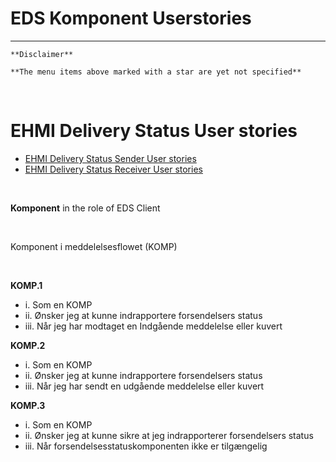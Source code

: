 # EDS Komponent Userstories

***

    **Disclaimer** 
    
    **The menu items above marked with a star are yet not specified**
       
<br/> 

# EHMI Delivery Status User stories

- [EHMI Delivery Status Sender User stories](#ehmi-delivery-status-sender-user-stories)
- [EHMI Delivery Status Receiver User stories](#ehmi-delivery-status-receiver-user-stories)
    
<br/> 

**Komponent** in the role of EDS Client
    
<br/> 

Komponent i meddelelsesflowet (KOMP)
    
<br/> 

**KOMP.1**
- i. Som en KOMP
- ii.  Ønsker jeg at kunne indrapportere forsendelsers status 
- iii.  Når jeg har modtaget en Indgående meddelelse eller kuvert

**KOMP.2**
- i. Som en KOMP
- ii.  Ønsker jeg at kunne indrapportere forsendelsers status 
- iii.  Når jeg har sendt en udgående meddelelse eller kuvert

**KOMP.3**
- i. Som en KOMP
- ii.  Ønsker jeg at kunne sikre at jeg indrapporterer forsendelsers status 
- iii.  Når forsendelsesstatuskomponenten ikke er tilgængelig
